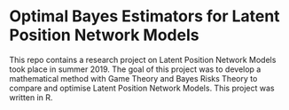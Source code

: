 # Optimal Bayes Estimators for Latent Position Network Models

This repo contains a research project on Latent Position Network Models took place in summer 2019. The goal of this project was to develop a mathematical method with Game Theory and Bayes Risks Theory to compare and optimise Latent Position Network Models. This project was written in R.
